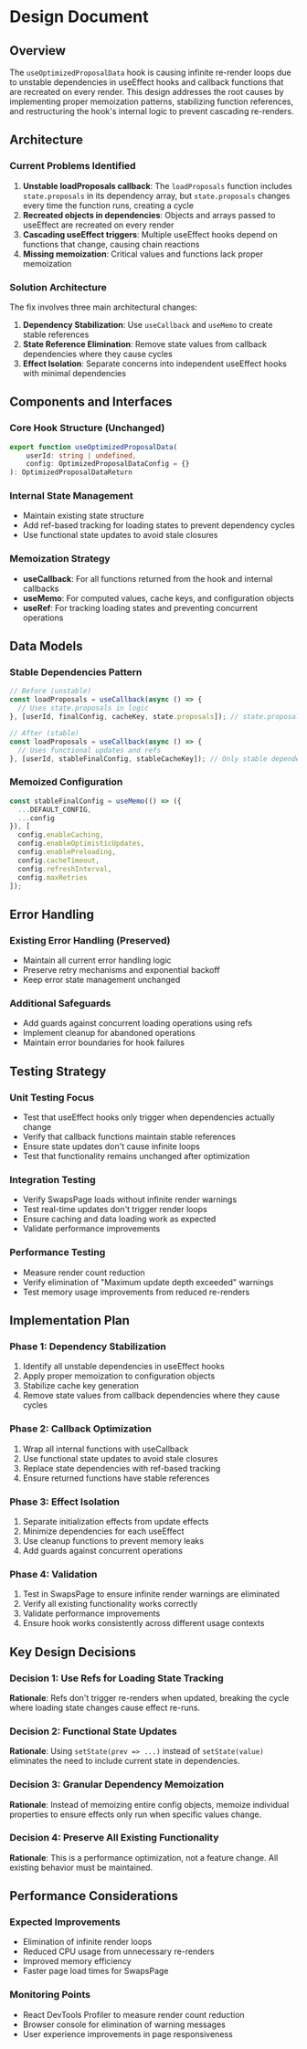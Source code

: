 # Design Document

## Overview

The `useOptimizedProposalData` hook is causing infinite re-render loops due to unstable dependencies in useEffect hooks and callback functions that are recreated on every render. This design addresses the root causes by implementing proper memoization patterns, stabilizing function references, and restructuring the hook's internal logic to prevent cascading re-renders.

## Architecture

### Current Problems Identified

1. **Unstable loadProposals callback**: The `loadProposals` function includes `state.proposals` in its dependency array, but `state.proposals` changes every time the function runs, creating a cycle
2. **Recreated objects in dependencies**: Objects and arrays passed to useEffect are recreated on every render
3. **Cascading useEffect triggers**: Multiple useEffect hooks depend on functions that change, causing chain reactions
4. **Missing memoization**: Critical values and functions lack proper memoization

### Solution Architecture

The fix involves three main architectural changes:

1. **Dependency Stabilization**: Use `useCallback` and `useMemo` to create stable references
2. **State Reference Elimination**: Remove state values from callback dependencies where they cause cycles
3. **Effect Isolation**: Separate concerns into independent useEffect hooks with minimal dependencies

## Components and Interfaces

### Core Hook Structure (Unchanged)
```typescript
export function useOptimizedProposalData(
    userId: string | undefined,
    config: OptimizedProposalDataConfig = {}
): OptimizedProposalDataReturn
```

### Internal State Management
- Maintain existing state structure
- Add ref-based tracking for loading states to prevent dependency cycles
- Use functional state updates to avoid stale closures

### Memoization Strategy
- **useCallback**: For all functions returned from the hook and internal callbacks
- **useMemo**: For computed values, cache keys, and configuration objects
- **useRef**: For tracking loading states and preventing concurrent operations

## Data Models

### Stable Dependencies Pattern
```typescript
// Before (unstable)
const loadProposals = useCallback(async () => {
  // Uses state.proposals in logic
}, [userId, finalConfig, cacheKey, state.proposals]); // state.proposals causes cycle

// After (stable)
const loadProposals = useCallback(async () => {
  // Uses functional updates and refs
}, [userId, stableFinalConfig, stableCacheKey]); // Only stable dependencies
```

### Memoized Configuration
```typescript
const stableFinalConfig = useMemo(() => ({ 
  ...DEFAULT_CONFIG, 
  ...config 
}), [
  config.enableCaching,
  config.enableOptimisticUpdates,
  config.enablePreloading,
  config.cacheTimeout,
  config.refreshInterval,
  config.maxRetries
]);
```

## Error Handling

### Existing Error Handling (Preserved)
- Maintain all current error handling logic
- Preserve retry mechanisms and exponential backoff
- Keep error state management unchanged

### Additional Safeguards
- Add guards against concurrent loading operations using refs
- Implement cleanup for abandoned operations
- Maintain error boundaries for hook failures

## Testing Strategy

### Unit Testing Focus
- Test that useEffect hooks only trigger when dependencies actually change
- Verify that callback functions maintain stable references
- Ensure state updates don't cause infinite loops
- Test that functionality remains unchanged after optimization

### Integration Testing
- Verify SwapsPage loads without infinite render warnings
- Test real-time updates don't trigger render loops
- Ensure caching and data loading work as expected
- Validate performance improvements

### Performance Testing
- Measure render count reduction
- Verify elimination of "Maximum update depth exceeded" warnings
- Test memory usage improvements from reduced re-renders

## Implementation Plan

### Phase 1: Dependency Stabilization
1. Identify all unstable dependencies in useEffect hooks
2. Apply proper memoization to configuration objects
3. Stabilize cache key generation
4. Remove state values from callback dependencies where they cause cycles

### Phase 2: Callback Optimization
1. Wrap all internal functions with useCallback
2. Use functional state updates to avoid stale closures
3. Replace state dependencies with ref-based tracking
4. Ensure returned functions have stable references

### Phase 3: Effect Isolation
1. Separate initialization effects from update effects
2. Minimize dependencies for each useEffect
3. Use cleanup functions to prevent memory leaks
4. Add guards against concurrent operations

### Phase 4: Validation
1. Test in SwapsPage to ensure infinite render warnings are eliminated
2. Verify all existing functionality works correctly
3. Validate performance improvements
4. Ensure hook works consistently across different usage contexts

## Key Design Decisions

### Decision 1: Use Refs for Loading State Tracking
**Rationale**: Refs don't trigger re-renders when updated, breaking the cycle where loading state changes cause effect re-runs.

### Decision 2: Functional State Updates
**Rationale**: Using `setState(prev => ...)` instead of `setState(value)` eliminates the need to include current state in dependencies.

### Decision 3: Granular Dependency Memoization
**Rationale**: Instead of memoizing entire config objects, memoize individual properties to ensure effects only run when specific values change.

### Decision 4: Preserve All Existing Functionality
**Rationale**: This is a performance optimization, not a feature change. All existing behavior must be maintained.

## Performance Considerations

### Expected Improvements
- Elimination of infinite render loops
- Reduced CPU usage from unnecessary re-renders
- Improved memory efficiency
- Faster page load times for SwapsPage

### Monitoring Points
- React DevTools Profiler to measure render count reduction
- Browser console for elimination of warning messages
- User experience improvements in page responsiveness